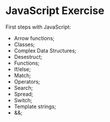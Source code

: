 # JavaScript Exercise
First steps with JavaScript:

- Arrow functions;
- Classes;
- Complex Data Structures;
- Desestruct;
- Functions;
- If/else;
- Match;
- Operators;
- Search;
- Spread;
- Switch;
- Template strings;
- &&;
